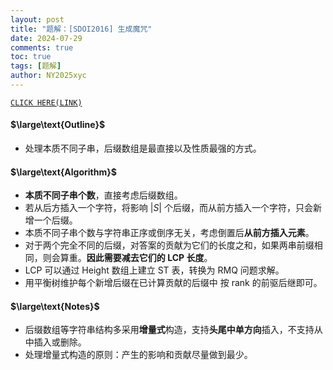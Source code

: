 ```yaml
---
layout: post
title: "题解：[SDOI2016] 生成魔咒"
date: 2024-07-29
comments: true
toc: true
tags: [题解]
author: NY2025xyc
---
```


[`CLICK HERE(LINK)`](https://www.luogu.com.cn/problem/P4070)

#### $\large\text{Outline}$

- 处理本质不同子串，后缀数组是最直接以及性质最强的方式。

#### $\large\text{Algorithm}$

- **本质不同子串个数**，直接考虑后缀数组。  
- 若从后方插入一个字符，将影响 $|S|$ 个后缀，而从前方插入一个字符，只会新增一个后缀。  
- 本质不同子串个数与字符串正序或倒序无关，考虑倒置后**从前方插入元素**。  
- 对于两个完全不同的后缀，对答案的贡献为它们的长度之和，如果两串前缀相同，则会算重。**因此需要减去它们的 $\text{LCP}$ 长度**。  
- $\text{LCP}$ 可以通过 $\text{Height}$ 数组上建立 $\text{ST}$ 表，转换为 $\text{RMQ}$ 问题求解。  
- 用平衡树维护每个新增后缀在已计算贡献的后缀中 按 $\text{rank}$ 的前驱后继即可。

#### $\large\text{Notes}$

- 后缀数组等字符串结构多采用**增量式**构造，支持**头尾中单方向**插入，不支持从中插入或删除。
- 处理增量式构造的原则：产生的影响和贡献尽量做到最少。
